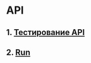 # API
## 1. [Тестирование API](https://www.postman.com/dianalyutova-6301292/s-workspace/request/pc7jhnu/demoshopping?action=share&creator=48936366)
## 2. [Run](https://www.postman.com/d7211400-1595952/s-workspace/run/48842919-0f56d673-d7f0-4b33-ad26-ecf57e454a15)
